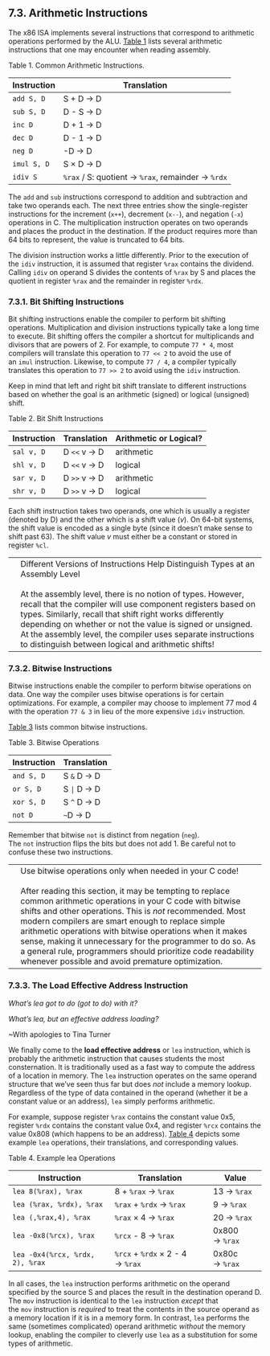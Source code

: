 ## 7.3. Arithmetic Instructions

The x86 ISA implements several instructions that correspond to arithmetic operations performed by the ALU. [Table 1](https://diveintosystems.org/book/C7-x86_64/arithmetic.html#OtherArithmetic) lists several arithmetic instructions that one may encounter when reading assembly.

Table 1. Common Arithmetic Instructions.

|Instruction|Translation|
|---|---|
|`add S, D`|S + D → D|
|`sub S, D`|D - S → D|
|`inc D`|D + 1 → D|
|`dec D`|D - 1 → D|
|`neg D`|-D → D|
|`imul S, D`|S × D → D|
|`idiv S`|`%rax` / S: quotient → `%rax`, remainder → `%rdx`|

The `add` and `sub` instructions correspond to addition and subtraction and take two operands each. The next three entries show the single-register instructions for the increment (`x++`), decrement (`x--`), and negation (`-x`) operations in C. The multiplication instruction operates on two operands and places the product in the destination. If the product requires more than 64 bits to represent, the value is truncated to 64 bits.

The division instruction works a little differently. Prior to the execution of the `idiv` instruction, it is assumed that register `%rax` contains the dividend. Calling `idiv` on operand S divides the contents of `%rax` by S and places the quotient in register `%rax` and the remainder in register `%rdx`.

### [](https://diveintosystems.org/book/C7-x86_64/arithmetic.html#_bit_shifting_instructions)7.3.1. Bit Shifting Instructions

Bit shifting instructions enable the compiler to perform bit shifting operations. Multiplication and division instructions typically take a long time to execute. Bit shifting offers the compiler a shortcut for multiplicands and divisors that are powers of 2. For example, to compute `77 * 4`, most compilers will translate this operation to `77 << 2` to avoid the use of an `imul` instruction. Likewise, to compute `77 / 4`, a compiler typically translates this operation to `77 >> 2` to avoid using the `idiv` instruction.

Keep in mind that left and right bit shift translate to different instructions based on whether the goal is an arithmetic (signed) or logical (unsigned) shift.

Table 2. Bit Shift Instructions

|Instruction|Translation|Arithmetic or Logical?|
|---|---|---|
|`sal v, D`|D `<<` v → D|arithmetic|
|`shl v, D`|D `<<` v → D|logical|
|`sar v, D`|D `>>` v → D|arithmetic|
|`shr v, D`|D `>>` v → D|logical|

Each shift instruction takes two operands, one which is usually a register (denoted by D) and the other which is a shift value (_v_). On 64-bit systems, the shift value is encoded as a single byte (since it doesn’t make sense to shift past 63). The shift value _v_ must either be a constant or stored in register `%cl`.

|   |   |
|---|---|
||Different Versions of Instructions Help Distinguish Types at an Assembly Level<br><br>At the assembly level, there is no notion of types. However, recall that the compiler will use component registers based on types. Similarly, recall that shift right works differently depending on whether or not the value is signed or unsigned. At the assembly level, the compiler uses separate instructions to distinguish between logical and arithmetic shifts!|

### [](https://diveintosystems.org/book/C7-x86_64/arithmetic.html#_bitwise_instructions)7.3.2. Bitwise Instructions

Bitwise instructions enable the compiler to perform bitwise operations on data. One way the compiler uses bitwise operations is for certain optimizations. For example, a compiler may choose to implement 77 mod 4 with the operation `77 & 3` in lieu of the more expensive `idiv` instruction.

[Table 3](https://diveintosystems.org/book/C7-x86_64/arithmetic.html#Tab64Bitwise) lists common bitwise instructions.

Table 3. Bitwise Operations

|Instruction|Translation|
|---|---|
|`and S, D`|S `&` D → D|
|`or S, D`|S `\|` D → D|
|`xor S, D`|S `^` D → D|
|`not D`|`~`D → D|

Remember that bitwise `not` is distinct from negation (`neg`). The `not` instruction flips the bits but does not add 1. Be careful not to confuse these two instructions.

|   |   |
|---|---|
||Use bitwise operations only when needed in your C code!<br><br>After reading this section, it may be tempting to replace common arithmetic operations in your C code with bitwise shifts and other operations. This is _not_ recommended. Most modern compilers are smart enough to replace simple arithmetic operations with bitwise operations when it makes sense, making it unnecessary for the programmer to do so. As a general rule, programmers should prioritize code readability whenever possible and avoid premature optimization.|

### [](https://diveintosystems.org/book/C7-x86_64/arithmetic.html#_the_load_effective_address_instruction)7.3.3. The Load Effective Address Instruction

_What’s lea got to do (got to do) with it?_

_What’s lea, but an effective address loading?_

~With apologies to Tina Turner

We finally come to the **load effective address** or `lea` instruction, which is probably the arithmetic instruction that causes students the most consternation. It is traditionally used as a fast way to compute the address of a location in memory. The `lea` instruction operates on the same operand structure that we’ve seen thus far but does _not_ include a memory lookup. Regardless of the type of data contained in the operand (whether it be a constant value or an address), `lea` simply performs arithmetic.

For example, suppose register `%rax` contains the constant value 0x5, register `%rdx` contains the constant value 0x4, and register `%rcx` contains the value 0x808 (which happens to be an address). [Table 4](https://diveintosystems.org/book/C7-x86_64/arithmetic.html#leaEx) depicts some example `lea` operations, their translations, and corresponding values.

Table 4. Example lea Operations

|Instruction|Translation|Value|
|---|---|---|
|`lea 8(%rax), %rax`|8 + `%rax` → `%rax`|13 → `%rax`|
|`lea (%rax, %rdx), %rax`|`%rax` + `%rdx` → `%rax`|9 → `%rax`|
|`lea (,%rax,4), %rax`|`%rax` × 4 → `%rax`|20 → `%rax`|
|`lea -0x8(%rcx), %rax`|`%rcx` - 8 → `%rax`|0x800 → `%rax`|
|`lea -0x4(%rcx, %rdx, 2), %rax`|`%rcx` + `%rdx` × 2 - 4 → `%rax`|0x80c → `%rax`|

In all cases, the `lea` instruction performs arithmetic on the operand specified by the source S and places the result in the destination operand D. The `mov` instruction is identical to the `lea` instruction _except_ that the `mov` instruction is _required_ to treat the contents in the source operand as a memory location if it is in a memory form. In contrast, `lea` performs the same (sometimes complicated) operand arithmetic _without_ the memory lookup, enabling the compiler to cleverly use `lea` as a substitution for some types of arithmetic.